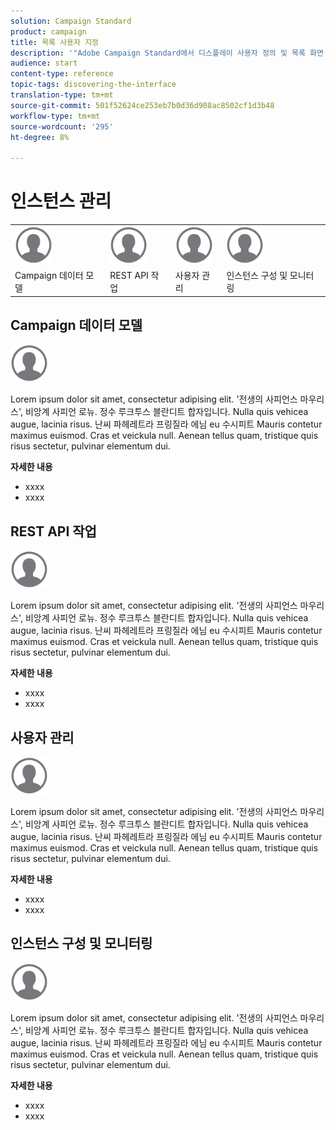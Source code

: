 ```yaml
---
solution: Campaign Standard
product: campaign
title: 목록 사용자 지정
description: '"Adobe Campaign Standard에서 디스플레이 사용자 정의 및 목록 화면 사용 방법: 요소 정렬, 필터링, 삭제 또는 복제. 화면에 하나 이상의 주어진 리소스의 표시 요소가 표시됩니다."'
audience: start
content-type: reference
topic-tags: discovering-the-interface
translation-type: tm+mt
source-git-commit: 501f52624ce253eb7b0d36d908ac8502cf1d3b48
workflow-type: tm+mt
source-wordcount: '295'
ht-degree: 8%

---
```



# 인스턴스 관리

<table>
<tr>
    <td valign="top">
        <a href="../../start/using/work-with-audiences.md"><img width="60px" alt="조건" src="assets/icon_profile.svg"/></a>
    </td>
    <td valign="top">
        <a href="../../api/using/creating-a-service.md"><img width="60px" alt="조건" src="assets/icon_profile.svg"/></a>
    </td>
    <td valign="top">
        <a href="../../api/using/interacting-with-custom-resources.md"><img width="60px" alt="조건" src="assets/icon_profile.svg"/></a>
    </td>
    <td valign="top">
        <a href="../../api/using/interacting-with-marketing-history.md"><img width="60px" alt="조건" src="assets/icon_profile.svg"/></a>
    </td>
</tr>
<tr>
<td>Campaign 데이터 모델</td>
<td>REST API 작업</td>
<td>사용자 관리</td>
<td>인스턴스 구성 및 모니터링</td>
</tr>
</table>

## Campaign 데이터 모델

<img width="60px" alt="조건" src="assets/icon_profile.svg"/>

Lorem ipsum dolor sit amet, consectetur adipising elit. &#39;전생의 사피언스 마우리스&#39;, 비앙계 사피언 로뉴. 정수 루크투스 블란디트 합자입니다. Nulla quis vehicea augue, lacinia risus. 난씨 파헤레트라 프링질라 에님 eu 수시피트 Mauris contetur maximus euismod. Cras et veickula null. Aenean tellus quam, tristique quis risus sectetur, pulvinar elementum dui.

**자세한 내용**

* xxxx
* xxxx

## REST API 작업

<img width="60px" alt="조건" src="assets/icon_profile.svg"/>

Lorem ipsum dolor sit amet, consectetur adipising elit. &#39;전생의 사피언스 마우리스&#39;, 비앙계 사피언 로뉴. 정수 루크투스 블란디트 합자입니다. Nulla quis vehicea augue, lacinia risus. 난씨 파헤레트라 프링질라 에님 eu 수시피트 Mauris contetur maximus euismod. Cras et veickula null. Aenean tellus quam, tristique quis risus sectetur, pulvinar elementum dui.

**자세한 내용**

* xxxx
* xxxx

## 사용자 관리

<img width="60px" alt="조건" src="assets/icon_profile.svg"/>

Lorem ipsum dolor sit amet, consectetur adipising elit. &#39;전생의 사피언스 마우리스&#39;, 비앙계 사피언 로뉴. 정수 루크투스 블란디트 합자입니다. Nulla quis vehicea augue, lacinia risus. 난씨 파헤레트라 프링질라 에님 eu 수시피트 Mauris contetur maximus euismod. Cras et veickula null. Aenean tellus quam, tristique quis risus sectetur, pulvinar elementum dui.

**자세한 내용**

* xxxx
* xxxx

## 인스턴스 구성 및 모니터링

<img width="60px" alt="조건" src="assets/icon_profile.svg"/>

Lorem ipsum dolor sit amet, consectetur adipising elit. &#39;전생의 사피언스 마우리스&#39;, 비앙계 사피언 로뉴. 정수 루크투스 블란디트 합자입니다. Nulla quis vehicea augue, lacinia risus. 난씨 파헤레트라 프링질라 에님 eu 수시피트 Mauris contetur maximus euismod. Cras et veickula null. Aenean tellus quam, tristique quis risus sectetur, pulvinar elementum dui.

**자세한 내용**

* xxxx
* xxxx
